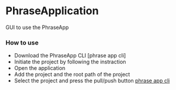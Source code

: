 # PhraseApplication
GUI to use the PhraseApp

### How to use

* Download the PhraseApp CLI [phrase app cli]
* Initiate the project by following the instraction
* Open the application 
* Add the project and the root path of the project
* Select the project and press the pull/push button
[phrase app cli](https://phraseapp.com/en/cli)
